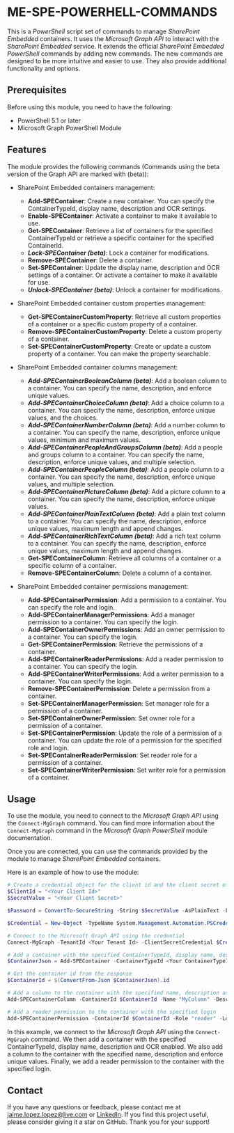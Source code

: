 # ME-SPE-POWERHELL-COMMANDS

This is a *PowerShell* script set of commands to manage *SharePoint Embedded* containers. It uses the *Microsoft Graph API* to interact with the *SharePoint Embedded* service. It extends the official *SharePoint Embedded PowerShell* commands by adding new commands. The new commands are designed to be more intuitive and easier to use. They also provide additional functionality and options.

## Prerequisites

Before using this module, you need to have the following:

- PowerShell 5.1 or later
- Microsoft Graph PowerShell Module

## Features

The module provides the following commands (Commands using the beta version of the Graph API are marked with (beta)):

- SharePoint Embedded containers management:
  - **Add-SPEContainer**: Create a new container. You can specify the ContainerTypeId, display name, description and OCR settings.
  - **Enable-SPEContainer**: Activate a container to make it available to use.
  - **Get-SPEContainer**: Retrieve a list of containers for the specified ContainerTypeId or retrieve a specific container for the specified ContainerId.
  - ***Lock-SPEContainer (beta)***: Lock a container for modifications.
  - **Remove-SPEContainer**: Delete a container.
  - **Set-SPEContainer**: Update the display name, description and OCR settings of a container. Or activate a container to make it available for use.
  - ***Unlock-SPEContainer (beta)***: Unlock a container for modifications.

- SharePoint Embedded container custom properties management:
  - **Get-SPEContainerCustomProperty**: Retrieve all custom properties of a container or a specific custom property of a container.
  - **Remove-SPEContainerCustomProperty**: Delete a custom property of a container.
  - **Set-SPEContainerCustomProperty**: Create or update a custom property of a container. You can make the property searchable.

- SharePoint Embedded container columns management:
  - ***Add-SPEContainerBooleanColumn (beta)***: Add a boolean column to a container. You can specify the name, description, and enforce unique values.
  - ***Add-SPEContainerChoiceColumn (beta)***: Add a choice column to a container. You can specify the name, description, enforce unique values, and the choices.
  - ***Add-SPEContainerNumberColumn (beta)***: Add a number column to a container. You can specify the name, description, enforce unique values, minimum and maximum values.
  - ***Add-SPEContainerPeopleAndGroupsColumn (beta)***: Add a people and groups column to a container. You can specify the name, description, enforce unique values, and multiple selection.
  - ***Add-SPEContainerPeopleColumn (beta)***: Add a people column to a container. You can specify the name, description, enforce unique values, and multiple selection.
  - ***Add-SPEContainerPictureColumn (beta)***: Add a picture column to a container. You can specify the name, description, enforce unique values.
  - ***Add-SPEContainerPlainTextColumn (beta)***: Add a plain text column to a container. You can specify the name, description, enforce unique values, maximum length and append changes.
  - ***Add-SPEContainerRichTextColumn (beta)***: Add a rich text column to a container. You can specify the name, description, enforce unique values, maximum length and append changes.
  - **Get-SPEContainerColumn**: Retrieve all columns of a container or a specific column of a container.
  - **Remove-SPEContainerColumn**: Delete a column of a container.

- SharePoint Embedded container permissions management:
  - **Add-SPEContainerPermission**: Add a permission to a container. You can specify the role and login.
  - **Add-SPEContainerManagerPermissions**: Add a manager permission to a container. You can specify the login.
  - **Add-SPEContainerOwnerPermissions**: Add an owner permission to a container. You can specify the login.
  - **Get-SPEContainerPermission**: Retrieve the permissions of a container.
  - **Add-SPEContainerReaderPermissions**: Add a reader permission to a container. You can specify the login.
  - **Add-SPEContainerWriterPermissions**: Add a writer permission to a container. You can specify the login.
  - **Remove-SPEContainerPermission**: Delete a permission from a container.
  - **Set-SPEContainerManagerPermission**: Set manager role for a permission of a container.
  - **Set-SPEContainerOwnerPermission**: Set owner role for a permission of a container.
  - **Set-SPEContainerPermission**: Update the role of a permission of a container. You can update the role of a permission for the specified role and login.
  - **Set-SPEContainerReaderPermission**: Set reader role for a permission of a container.
  - **Set-SPEContainerWriterPermission**: Set writer role for a permission of a container.

## Usage

To use the module, you need to connect to the *Microsoft Graph API* using the `Connect-MgGraph` command. You can find more information about the `Connect-MgGraph` command in the *Microsoft Graph PowerShell* module documentation.

Once you are connected, you can use the commands provided by the module to manage *SharePoint Embedded* containers.

Here is an example of how to use the module:

```powershell
# Create a credential object for the client id and the client secret of the application with permissions to manage SharePoint Embedded containers
$ClientId = "<Your Client Id>"
$SecretValue = "<Your Client Secret>"

$Password = ConvertTo-SecureString -String $SecretValue -AsPlainText -Force

$Credential = New-Object -TypeName System.Management.Automation.PSCredential -ArgumentList $ClientId, $Password

# Connect to the Microsoft Graph API using the credential
Connect-MgGraph -TenantId <Your Tenant Id> -ClientSecretCredential $Credential

# Add a container with the specified ContainerTypeId, display name, description and OCR enabled
$ContainerJson = Add-SPEContainer -ContainerTypeId <Your ContainerTypeId> -DisplayName "MyContainer" -Description "This is my container" -OCR

# Get the container id from the response
$ContainerId = $(ConvertFrom-Json $ContainerJson).id

# Add a column to the container with the specified name, description and enforce unique values
Add-SPEContainerColumn -ContainerId $ContainerId -Name "MyColumn" -Description "This is my column" -EnforceUniqueValues

# Add a reader permission to the container with the specified login
Add-SPEContainerPermission -ContainerId $ContainerId -Role "reader" -Login <Email Account>
```

In this example, we connect to the *Microsoft Graph API* using the `Connect-MgGraph` command. We then add a container with the specified ContainerTypeId, display name, description and OCR enabled. We also add a column to the container with the specified name, description and enforce unique values. Finally, we add a reader permission to the container with the specified login.

## Contact

If you have any questions or feedback, please contact me at [jaime.lopez.lopez@live.com](mailto:jaime.lopez.lopez@live.com) or [LinkedIn](https://www.linkedin.com/in/jaimelopezlopez/). If you find this project useful, please consider giving it a star on GitHub. Thank you for your support!
